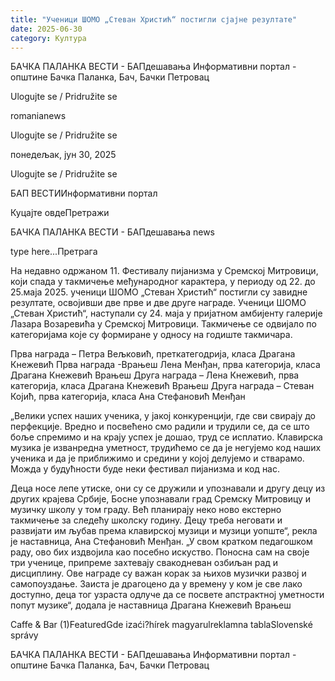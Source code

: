 ```yaml
---
title: "Ученици ШОМО „Стеван Христић“ постигли сјајне резултате"
date: 2025-06-30
category: Култура
---
```


БАЧКА ПАЛАНКА ВЕСТИ - БАПдешавања Информативни портал - општине Бачка Паланка, Бач, Бачки Петровац

Ulogujte se / Pridružite se

romanianews

Ulogujte se / Pridružite se

понедељак, јун 30, 2025

Ulogujte se / Pridružite se

БАП ВЕСТИИнформативни портал

Куцајте овдеПретражи

БАЧКА ПАЛАНКА ВЕСТИ - БАПдешавања news

type here...Претрага

На недавно одржаном 11. Фестивалу пијанизма у Сремској Митровици, који спада у такмичење међународног карактера, у периоду од 22. до 25.маја 2025. ученици ШОМО „Стеван Христић“ постигли су завидне резултате, освојивши две прве и две друге награде.
Ученици ШОМО „Стеван Христић“, наступали су 24. маја у пријатном амбијенту галерије Лазара Возаревића у Сремској Митровици. Такмичење се одвијало по категоријама које су формиране у односу на годиште такмичара.

Прва награда – Петра Вељковић, преткатегодрија, класа Драгана Кнежевић
Прва награда -Врањеш Лена Менђан, прва категорија, класа Драгана Кнежевић Врањеш
Друга награда – Лена Кнежевић, прва категорија, класа Драгана Кнежевић Врањеш
Друга награда – Стеван Којић, прва категорија, класа Ана Стефановић Менђан

„Велики успех наших ученика, у јакој конкуренцији, где сви свирају до перфекције. Вредно и посвећено смо радили и трудили се, да се што боље спремимо и на крају успех је дошао, труд се исплатио. Клавирска музика је изванредна уметност, трудићемо се да је негујемо код наших ученика и да је приближимо и средини у којој делујемо и стварамо. Можда у будућности буде неки фестивал пијанизма и код нас.


Деца носе лепе утиске, они су се дружили и упознавали и другу децу из других крајева Србије, Босне упознавали град Сремску Митровицу и музичку школу у том граду. Већ планирају неко ново екстерно такмичење за следећу школску годину. Децу треба неговати и развијати им љубав према клавирској музици и музици уопште“, рекла је наставница, Ана Стефановић Менђан.
„У свом кратком педагошком раду, ово бих издвојила као посебно искуство. Поносна сам на своје три ученице, припреме захтевају свакодневан озбиљан рад и дисциплину. Ове награде су важан корак за њихов музички развој и самопоуздање. Заиста је драгоцено да у времену у ком је све лако доступно, деца тог узраста одлуче да се посвете апстрактној уметности попут музике“, додала је наставница Драгана Кнежевић Врањеш

Caffe & Bar (1)FeaturedGde izaći?hírek magyarulreklamna tablaSlovenské správy

БАЧКА ПАЛАНКА ВЕСТИ - БАПдешавања Информативни портал - општине Бачка Паланка, Бач, Бачки Петровац
